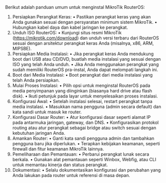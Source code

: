 ---
---
Berikut adalah panduan umum untuk menginstal MikroTik RouterOS:
1.	Persiapkan Perangkat Keras:
    •	Pastikan perangkat keras yang akan Anda gunakan sesuai dengan persyaratan minimum sistem MikroTik.
    •	Hubungkan kabel daya dan kabel jaringan ke perangkat.
2.	Unduh ISO RouterOS:
    •	Kunjungi situs resmi MikroTik (https://mikrotik.com/download) dan unduh versi terbaru dari RouterOS sesuai dengan arsitektur perangkat keras Anda (misalnya, x86, ARM, MIPSBE).
3.	Persiapkan Media Instalasi:
    •	Jika perangkat keras Anda mendukung boot dari USB atau CD/DVD, buatlah media instalasi yang sesuai dengan ISO yang telah Anda unduh.
    •	Jika Anda menggunakan perangkat yang sudah memiliki RouterOS pra-instal, Anda dapat melompati langkah ini.
4.	Boot dari Media Instalasi:
    •	Boot perangkat dari media instalasi yang telah Anda persiapkan.
5.	Mulai Proses Instalasi:
    •	Pilih opsi untuk menginstal RouterOS pada media penyimpanan yang diinginkan (biasanya hard drive atau flash disk).
    •	Ikuti petunjuk pada layar untuk menyelesaikan proses instalasi.
6.	Konfigurasi Awal:
    •	Setelah instalasi selesai, restart perangkat tanpa media instalasi.
    •	Masukkan nama pengguna (admin secara default) dan kata sandi untuk masuk ke router.
7.	Konfigurasi Dasar Router:
    •	Atur konfigurasi dasar seperti alamat IP pada antarmuka jaringan, gateway, dan DNS.
    •	Konfigurasikan protokol routing atau atur perangkat sebagai bridge atau switch sesuai dengan kebutuhan jaringan Anda.
8.	Amankan Router:
    •	Ganti kata sandi pengguna admin dan tambahkan pengguna baru jika diperlukan.
    •	Terapkan kebijakan keamanan, seperti firewall dan fitur keamanan MikroTik lainnya.
9.	Pemeliharaan dan Pemantauan:
    •	Perbarui perangkat lunak secara berkala.
    •	Gunakan alat pemantauan seperti Winbox, Webfig, atau CLI untuk memantau kinerja dan status perangkat.
10.	Dokumentasi:
    •	Selalu dokumentasikan konfigurasi dan perubahan yang Anda lakukan pada router untuk referensi di masa depan.

